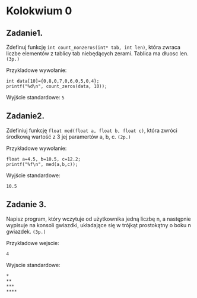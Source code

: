 # Kolokwium 0

## **Zadanie1.**
Zdefinuj funkcję ```int count_nonzeros(int* tab, int len)```, która zwraca liczbe elementów z tablicy tab niebędących zerami. Tablica ma dłuosc len. `(3p.)`

Przykladowe wywołanie:
```
int data[10]={0,8,0,7,0,6,0,5,0,4};
printf("%d\n", count_zeros(data, 10));
```
Wyjście standardowe:
`5`

## **Zadanie2.**
Zdefiniuj funkcję ```float med(float a, float b, float c)```, która zwróci środkową wartość z 3 jej paramertów a, b, c. `(2p.)`

Przykładowe wywołanie:
```
float a=4.5, b=10.5, c=12.2;
printf("%f\n", med(a,b,c));
```

Wyjście standardowe:
```
10.5
```

## **Zadanie 3.**
Napisz program, który wczytuje od użytkownika jedną liczbę n, a następnie wypisuje na konsoli gwiazdki, układające się w trójkąt prostokątny o boku n gwiazdek. `(3p.)`

Przykładowe wejscie: 
```
4
```

Wyjscie standardowe:
```
*
**
***
****
```
